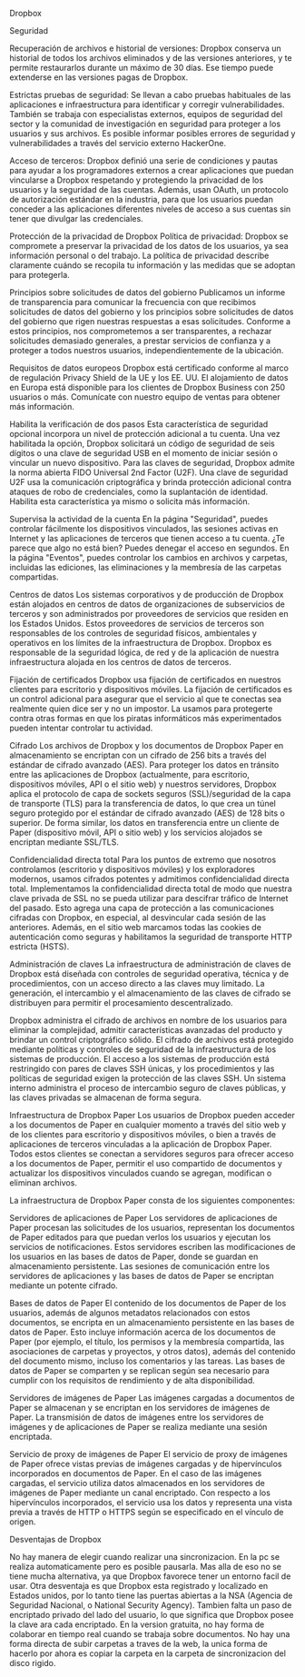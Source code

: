 Dropbox

Seguridad

Recuperación de archivos e historial de versiones: Dropbox conserva un historial de todos los archivos eliminados y de las versiones anteriores, y te permite restaurarlos durante un máximo de 30 días. Ese tiempo puede extenderse en las versiones pagas de Dropbox.

Estrictas pruebas de seguridad: Se llevan a cabo pruebas habituales de las aplicaciones e infraestructura para identificar y corregir vulnerabilidades. También se trabaja con especialistas externos, equipos de seguridad del sector y la comunidad de investigación en seguridad para proteger a los usuarios y sus archivos. Es posible informar posibles errores de seguridad y vulnerabilidades a través del servicio externo HackerOne.

Acceso de terceros: Dropbox definió una serie de condiciones y pautas para ayudar a los programadores externos a crear aplicaciones que puedan vincularse a Dropbox respetando y protegiendo la privacidad de los usuarios y la seguridad de las cuentas. Además, usan OAuth, un protocolo de autorización estándar en la industria, para que los usuarios puedan conceder a las aplicaciones diferentes niveles de acceso a sus cuentas sin tener que divulgar las credenciales. 

Protección de la privacidad de Dropbox
Política de privacidad: Dropbox se compromete a preservar la privacidad de los datos de los usuarios, ya sea información personal o del trabajo. La política de privacidad describe claramente cuándo se recopila tu información y las medidas que se adoptan para protegerla.

Principios sobre solicitudes de datos del gobierno
Publicamos un informe de transparencia para comunicar la frecuencia con que recibimos solicitudes de datos del gobierno y los principios sobre solicitudes de datos del gobierno que rigen nuestras respuestas a esas solicitudes. Conforme a estos principios, nos comprometemos a ser transparentes, a rechazar solicitudes demasiado generales, a prestar servicios de confianza y a proteger a todos nuestros usuarios, independientemente de la ubicación.

Requisitos de datos europeos
Dropbox está certificado conforme al marco de regulación Privacy Shield de la UE y los EE. UU. El alojamiento de datos en Europa está disponible para los clientes de Dropbox Business con 250 usuarios o más. Comunícate con nuestro equipo de ventas para obtener más información.

Habilita la verificación de dos pasos
Esta característica de seguridad opcional incorpora un nivel de protección adicional a tu cuenta. Una vez habilitada la opción, Dropbox solicitará un código de seguridad de seis dígitos o una clave de seguridad USB en el momento de iniciar sesión o vincular un nuevo dispositivo. Para las claves de seguridad, Dropbox admite la norma abierta FIDO Universal 2nd Factor (U2F). Una clave de seguridad U2F usa la comunicación criptográfica y brinda protección adicional contra ataques de robo de credenciales, como la suplantación de identidad. Habilita esta característica ya mismo o solicita más información. 

Supervisa la actividad de la cuenta
En la página "Seguridad", puedes controlar fácilmente los dispositivos vinculados, las sesiones activas en Internet y las aplicaciones de terceros que tienen acceso a tu cuenta. ¿Te parece que algo no está bien? Puedes denegar el acceso en segundos. En la página "Eventos", puedes controlar los cambios en archivos y carpetas, incluidas las ediciones, las eliminaciones y la membresía de las carpetas compartidas. 

Centros de datos
Los sistemas corporativos y de producción de Dropbox están alojados en centros de datos de organizaciones de subservicios de terceros y son administrados por proveedores de servicios que residen en los Estados Unidos. Estos proveedores de servicios de terceros son responsables de los controles de seguridad físicos, ambientales y operativos en los límites de la infraestructura de Dropbox. Dropbox es responsable de la seguridad lógica, de red y de la aplicación de nuestra infraestructura alojada en los centros de datos de terceros.

Fijación de certificados
Dropbox usa fijación de certificados en nuestros clientes para escritorio y dispositivos móviles. La fijación de certificados es un control adicional para asegurar que el servicio al que te conectas sea realmente quien dice ser y no un impostor. La usamos para protegerte contra otras formas en que los piratas informáticos más experimentados pueden intentar controlar tu actividad.

Cifrado
Los archivos de Dropbox y los documentos de Dropbox Paper en almacenamiento se encriptan con un cifrado de 256 bits a través del estándar de cifrado avanzado (AES). Para proteger los datos en tránsito entre las aplicaciones de Dropbox (actualmente, para escritorio, dispositivos móviles, API o el sitio web) y nuestros servidores, Dropbox aplica el protocolo de capa de sockets seguros (SSL)/seguridad de la capa de transporte (TLS) para la transferencia de datos, lo que crea un túnel seguro protegido por el estándar de cifrado avanzado (AES) de 128 bits o superior. De forma similar, los datos en transferencia entre un cliente de Paper (dispositivo móvil, API o sitio web) y los servicios alojados se encriptan mediante SSL/TLS.

Confidencialidad directa total
Para los puntos de extremo que nosotros controlamos (escritorio y dispositivos móviles) y los exploradores modernos, usamos cifrados potentes y admitimos confidencialidad directa total. Implementamos la confidencialidad directa total de modo que nuestra clave privada de SSL no se pueda utilizar para descifrar tráfico de Internet del pasado. Esto agrega una capa de protección a las comunicaciones cifradas con Dropbox, en especial, al desvincular cada sesión de las anteriores. Además, en el sitio web marcamos todas las cookies de autenticación como seguras y habilitamos la seguridad de transporte HTTP estricta (HSTS).

Administración de claves
La infraestructura de administración de claves de Dropbox está diseñada con controles de seguridad operativa, técnica y de procedimientos, con un acceso directo a las claves muy limitado. La generación, el intercambio y el almacenamiento de las claves de cifrado se distribuyen para permitir el procesamiento descentralizado.

Dropbox administra el cifrado de archivos en nombre de los usuarios para eliminar la complejidad, admitir características avanzadas del producto y brindar un control criptográfico sólido. El cifrado de archivos está protegido mediante políticas y controles de seguridad de la infraestructura de los sistemas de producción. El acceso a los sistemas de producción está restringido con pares de claves SSH únicas, y los procedimientos y las políticas de seguridad exigen la protección de las claves SSH. Un sistema interno administra el proceso de intercambio seguro de claves públicas, y las claves privadas se almacenan de forma segura.

Infraestructura de Dropbox Paper
Los usuarios de Dropbox pueden acceder a los documentos de Paper en cualquier momento a través del sitio web y de los clientes para escritorio y dispositivos móviles, o bien a través de aplicaciones de terceros vinculadas a la aplicación de Dropbox Paper. Todos estos clientes se conectan a servidores seguros para ofrecer acceso a los documentos de Paper, permitir el uso compartido de documentos y actualizar los dispositivos vinculados cuando se agregan, modifican o eliminan archivos.

La infraestructura de Dropbox Paper consta de los siguientes componentes:

Servidores de aplicaciones de Paper
Los servidores de aplicaciones de Paper procesan las solicitudes de los usuarios, representan los documentos de Paper editados para que puedan verlos los usuarios y ejecutan los servicios de notificaciones. Estos servidores escriben las modificaciones de los usuarios en las bases de datos de Paper, donde se guardan en almacenamiento persistente. Las sesiones de comunicación entre los servidores de aplicaciones y las bases de datos de Paper se encriptan mediante un potente cifrado.

Bases de datos de Paper
El contenido de los documentos de Paper de los usuarios, además de algunos metadatos relacionados con estos documentos, se encripta en un almacenamiento persistente en las bases de datos de Paper. Esto incluye información acerca de los documentos de Paper (por ejemplo, el título, los permisos y la membresía compartida, las asociaciones de carpetas y proyectos, y otros datos), además del contenido del documento mismo, incluso los comentarios y las tareas. Las bases de datos de Paper se comparten y se replican según sea necesario para cumplir con los requisitos de rendimiento y de alta disponibilidad.

Servidores de imágenes de Paper
Las imágenes cargadas a documentos de Paper se almacenan y se encriptan en los servidores de imágenes de Paper. La transmisión de datos de imágenes entre los servidores de imágenes y de aplicaciones de Paper se realiza mediante una sesión encriptada.

Servicio de proxy de imágenes de Paper
El servicio de proxy de imágenes de Paper ofrece vistas previas de imágenes cargadas y de hipervínculos incorporados en documentos de Paper. En el caso de las imágenes cargadas, el servicio utiliza datos almacenados en los servidores de imágenes de Paper mediante un canal encriptado. Con respecto a los hipervínculos incorporados, el servicio usa los datos y representa una vista previa a través de HTTP o HTTPS según se especificado en el vínculo de origen.

Desventajas de Dropbox

No hay manera de elegir cuando realizar una sincronizacion. En la pc se realiza automaticamente pero es posible pausarla. Mas alla de eso no se tiene mucha alternativa, ya que Dropbox favorece tener un entorno facil de usar. 
Otra desventaja es que Dropbox esta registrado y localizado en Estados unidos, por lo tanto tiene las puertas abiertas a la NSA (Agencia de Seguridad Nacional, o National Security Agency). Tambien falta un paso de encriptado privado del lado del usuario, lo que significa que Dropbox posee la clave ara cada encriptado.
En la version gratuita, no hay forma de colaborar en tiempo real cuando se trabaja sobre documentos.
No hay una forma directa de subir carpetas a traves de la web, la unica forma de hacerlo por ahora es copiar la carpeta en la carpeta
de sincronizacion del disco rigido.

